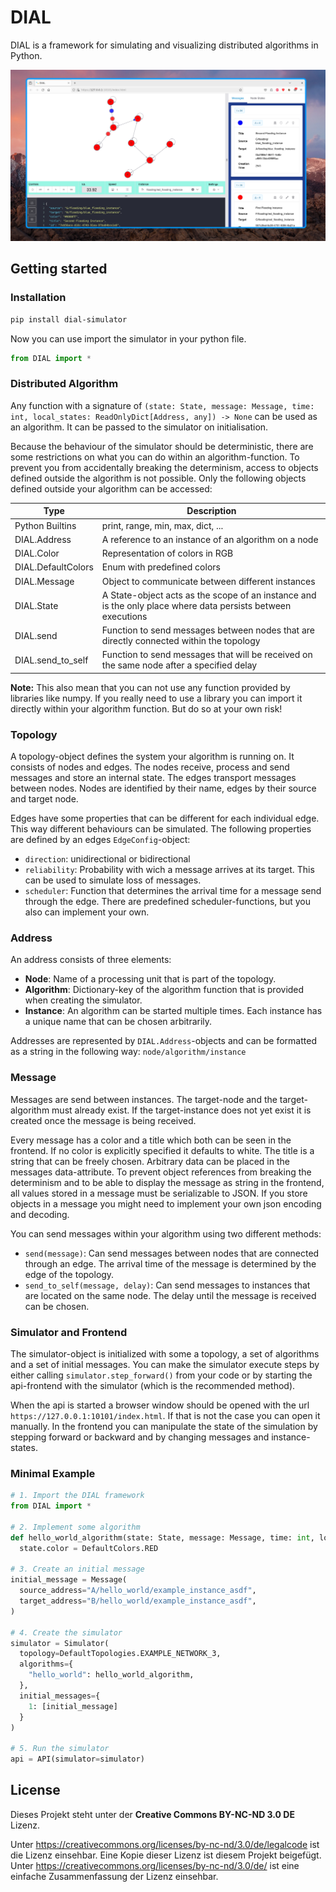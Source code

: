 # DIAL
DIAL is a framework for simulating and visualizing distributed algorithms in Python.

![Screenshot of the DIAL visualization](https://github.com/DasenB/DIAL/blob/main/Documents/screenshot.png?raw=true)

## Getting started

### Installation

```bash
pip install dial-simulator
```

Now you can use import the simulator in your python file.

```python
from DIAL import *
```


### Distributed Algorithm
Any function with a signature of 
`(state: State, message: Message, time: int, local_states: ReadOnlyDict[Address, any]) -> None`
can be used as an algorithm. It can be passed to the simulator on initialisation.

Because the behaviour of the simulator should be deterministic, there are some restrictions on what you can do within
an algorithm-function. To prevent you from accidentally breaking the determinism, access to objects defined outside the algorithm
is not possible. Only the following objects defined outside your algorithm can be accessed:

| Type               | Description                                                                                                  |
|--------------------|--------------------------------------------------------------------------------------------------------------|
| Python Builtins    | print, range, min, max, dict, ...                                                                            |
| DIAL.Address       | A reference to an instance of an algorithm on a node                                                         |
| DIAL.Color         | Representation of colors in RGB                                                                              |
| DIAL.DefaultColors | Enum with predefined colors                                                                                  |
| DIAL.Message       | Object to communicate between different instances                                                            |
| DIAL.State         | A State-object acts as the scope of an instance and is the only place where data persists between executions |
| DIAL.send          | Function to send messages between nodes that are directly connected within the topology                      |
| DIAL.send_to_self  | Function to send messages that will be received on the same node after a specified delay                     |

**Note:** This also mean that you can not use any function provided by libraries like numpy. If you really need to use a library
you can import it directly within your algorithm function. But do so at your own risk!


### Topology
A topology-object defines the system your algorithm is running on. It consists of nodes and edges.
The nodes receive, process and send messages and store an internal state. The edges transport messages between nodes.
Nodes are identified by their name, edges by their source and target node.

Edges have some properties that can be different for each individual edge. This way different behaviours can be simulated. 
The following properties are defined by an edges ``EdgeConfig``-object:

- ``direction``: unidirectional or bidirectional 
- ``reliability``: Probability with wich a message arrives at its target. This can be used to simulate loss of messages.
- ``scheduler``: Function that determines the arrival time for a message send through the edge. There are predefined scheduler-functions, but you also can implement your own.


### Address
An address consists of three elements:

- **Node**:       Name of a processing unit that is part of the topology.
- **Algorithm**:  Dictionary-key of the algorithm function that is provided when creating the simulator.
- **Instance**:   An algorithm can be started multiple times. Each instance has a unique name that can be chosen arbitrarily.

Addresses are represented by ``DIAL.Address``-objects and can be formatted as a string in the following way: ``node/algorithm/instance``


### Message
Messages are send between instances. The target-node and the target-algorithm must already exist. If the target-instance does not yet exist it is
created once the message is being received.

Every message has a color and a title which both can be seen in the frontend.
If no color is explicitly specified it defaults to white. The title is a string that can be freely chosen.
Arbitrary data can be placed in the messages data-attribute. To prevent object references from breaking the determinism and to be able
to display the message as string in the frontend, all values stored in a message must be serializable to JSON. If you store objects in a message
you might need to implement your own json encoding and decoding.

You can send messages within your algorithm using two different methods:

- `send(message)`: Can send messages between nodes that are connected through an edge. The arrival time of the message is determined by the edge of the topology.
- `send_to_self(message, delay)`: Can send messages to instances that are located on the same node. The delay until the message is received can be chosen.


### Simulator and Frontend
The simulator-object is initialized with some a topology, a set of algorithms and a set of initial messages.
You can make the simulator execute steps by either calling ``simulator.step_forward()`` from your code or by
starting the api-frontend with the simulator (which is the recommended method).

When the api is started a browser window should be opened with the url ``https://127.0.0.1:10101/index.html``.
If that is not the case you can open it manually. In the frontend you can manipulate the state of the simulation by stepping forward or backward
and by changing messages and instance-states.


### Minimal Example

```python
# 1. Import the DIAL framework
from DIAL import *

# 2. Implement some algorithm
def hello_world_algorithm(state: State, message: Message, time: int, local_states: ReadOnlyDict[Address, any]) -> None:
  state.color = DefaultColors.RED

# 3. Create an initial message
initial_message = Message(
  source_address="A/hello_world/example_instance_asdf",
  target_address="B/hello_world/example_instance_asdf",
)

# 4. Create the simulator
simulator = Simulator(
  topology=DefaultTopologies.EXAMPLE_NETWORK_3,
  algorithms={
    "hello_world": hello_world_algorithm,
  },
  initial_messages={
    1: [initial_message]
  }
)

# 5. Run the simulator
api = API(simulator=simulator)
```




## License
Dieses Projekt steht unter der **Creative Commons BY-NC-ND 3.0 DE** Lizenz.

Unter https://creativecommons.org/licenses/by-nc-nd/3.0/de/legalcode ist die Lizenz einsehbar.
Eine Kopie dieser Lizenz ist diesem Projekt beigefügt.
Unter https://creativecommons.org/licenses/by-nc-nd/3.0/de/ ist eine einfache Zusammenfassung der Lizenz einsehbar. 
